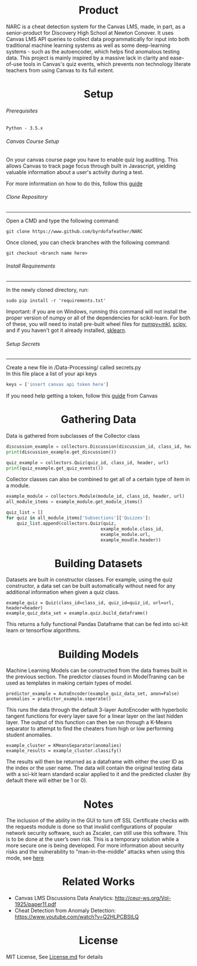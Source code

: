<h1 align='center'>Product</h1>

NARC is a cheat detection system for the Canvas LMS, made, in part, as a senior-product for Discovery High School at Newton Conover.
It uses Canvas LMS API queries to collect data programmatically for input into both traditional machine learning
systems as well as some deep-learning systems - such as the autoencoder, which helps find anomalous testing data. This project is mainly
inspired by a massive lack in clarity and ease-of-use tools in Canvas's quiz events, which prevents
non technology literate teachers from using Canvas to its full extent.

<h1 align='center'>Setup</h1>


###### Prerequisites
```
Python - 3.5.x
```

###### Canvas Course Setup
On your canvas course page you have to enable quiz log auditing. This allows Canvas to track page focus
through built in Javascript, yielding valuable information about a user's activity during a test.

For more information on how to do this, follow this [guide](https://community.canvaslms.com/docs/DOC-13029-4152156575)

###### Clone Repository
---
Open a CMD and type the following command:
```
git clone https://www.github.com/byrdofafeather/NARC
```
Once cloned, you can check branches with the following command:
```
git checkout <branch name here>
```

###### Install Requirements
---
In the newly cloned directory, run:
```
sudo pip install -r 'requirements.txt'
```
Important: if you are on Windows, running this command will not install the proper
version of numpy or all of the dependencies for scikit-learn. For both of these,
you will need to install pre-built wheel files for
[numpy+mkl](https://www.lfd.uci.edu/~gohlke/pythonlibs/#numpy),
[scipy](https://www.lfd.uci.edu/~gohlke/pythonlibs/#scipy),
and if you haven't got it already installed,
[sklearn](https://www.lfd.uci.edu/~gohlke/pythonlibs/#scikit-learn).

###### Setup Secrets
---
Create a new file in /Data-Processing/ called secrets.py <br>
In this file place a list of your api keys
```py
keys = ['insert canvas api token here']
```
If you need help getting a token, follow this [guide](https://community.canvaslms.com/docs/DOC-10806-4214724194)
 from Canvas

<h1 align='center'>Gathering Data</h1>

Data is gathered from subclasses of the Collector class <br>
```py
discussion_example = collectors.Discussion(discussion_id, class_id, header, url)
print(discussion_example.get_discussion())

quiz_example = collectors.Quiz(quiz_id, class_id, header, url)
print(quiz_example.get_quiz_events())
```
Collector classes can also be combined to get all of a certain type of item
in a module. <br>
```py
example_module = collectors.Module(module_id, class_id, header, url)
all_module_items = example_module.get_module_items()

quiz_list = []
for quiz in all_module_items['Subsections']['Quizzes']:
    quiz_list.append(collectors.Quiz(quiz,
                                    example_module.class_id,
                                    example_module.url,
                                    example_moudle.header))
```
<h1 align='center'>Building Datasets</h1>

Datasets are built in constructor classes.
For example, using the quiz constructor, a data set can be built
automatically without need for any additional information when given
a quiz class.

```
example_quiz = Quiz(class_id=class_id, quiz_id=quiz_id, url=url, header=header)
example_quiz_data_set = example.quiz.build_dataframe()
```
This returns a fully functional Pandas Dataframe that can be fed into
sci-kit learn or tensorflow algorithms.

<h1 align='center'>Building Models</h1>

Machine Learning Models can be constructed from the data frames built
in the previous section. The predictor classes found in ModelTraning can be
used as templates in making certain types of model.

```
predictor_example = AutoEncoder(example_quiz_data_set, anon=False)
anomalies = predictor_example.seperate()
```
This runs the data through the default 3-layer AutoEncoder with
hyperbolic tangent functions for every layer save for a linear layer
on the last hidden layer. The output of this function can then be run
through a K-Means separator to attempt to find the cheaters from high or
low performing student anomalies.

```
example_cluster = KMeansSeparator(anomalies)
example_results = example_cluster.classify()
```
The results will then be returned as a dataframe with either the user
ID as the index or the user name. The data will contain the original testing data with a
sci-kit learn standard scalar applied to it and the predicted cluster (by default there will
either be 1 or 0).

<h1 align='center'>Notes</h1>

The inclusion of the ability in the GUI to turn off SSL Certificate checks with the requests module is done 
so that invalid configurations of popular network security software, such as Zscaler, can still 
use this software. This is to be done at the user’s own risk. This is a temporary solution
while a more secure one is being developed. For more information about security
risks and the vulnerability to "man-in-the-middle" attacks when using this mode, see [here](http://docs.python-requests.org/en/master/user/advanced/)

<h1 align='center'>Related Works</h1>

* Canvas LMS Discussions Data Analytics: http://ceur-ws.org/Vol-1925/paper11.pdf
* Cheat Detection from Anomaly Detection: https://www.youtube.com/watch?v=Q2HLPCBStLQ

<h1 align='center'>License</h1>

MIT License, See [License.md](https://github.com/ByrdOfAFeather/NARC/blob/master/LICENSE) for details




